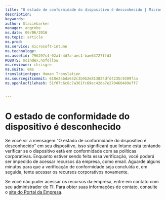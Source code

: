 ```yaml
---
title: "O estado de conformidade do dispositivo é desconhecido | Microsoft Intune"
description: 
keywords: 
author: Staciebarker
manager: angrobe
ms.date: 06/06/2016
ms.topic: article
ms.prod: 
ms.service: microsoft-intune
ms.technology: 
ms.assetid: 796297c4-02a1-4d7a-aec1-bae63727ffd3
ROBOTS: noindex,nofollow
ms.reviewer: chrisgre
ms.suite: ems
translationtype: Human Translation
ms.sourcegitcommit: 618e2abda642c3b9b2e813824dfd4235c9309faa
ms.openlocfilehash: 51f07c6c8c7a361fc69ec42da7e270460489e7f7


---
```



# O estado de conformidade do dispositivo é desconhecido

Se você vir a mensagem "O estado de conformidade do dispositivo é desconhecido" em seu dispositivo, isso significará que Intune está tentando verificar se o dispositivo está em conformidade com as políticas corporativas. Enquanto estiver sendo feita essa verificação, você poderá ser impedido de acessar recursos da empresa, como email. Aguarde alguns minutos para que a verificação de conformidade seja concluída e, em seguida, tente acessar os recursos corporativos novamente.

Se você não puder acessar os recursos da empresa, entre em contato com seu administrador de TI. Para obter suas informações de contato, consulte o [site do Portal da Empresa](http://portal.manage.microsoft.com).



<!--HONumber=Jul16_HO4-->


